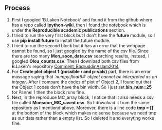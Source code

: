 ## Process
1. First I googled 'B.Laken Notebook' and found it from the github where has a repo called **ipython-wiki**, then I found the notebook which is under the **Reproducible academic publications** section.
2. I tried to run the very first block but I don't have the **future** module, so I use **pip install future** to install the future module.
3. I tried to run the second block but it has an error that the webpage cannot be found, so I just googled by the name of the csv file. Since there are too many **Mon\_soon\_data.csv** searching results, instead, I googled **Olou\_counts.csv**. Then I download both csv files from B.Laken's repository [Comment_BadruddinAslam2014](https://github.com/benlaken/Comment_BadruddinAslam2014/find/master)
4. For **Create plot object 1 (possible r and p-vals)** part, there is an error massage saying that _'numpy.float64' object cannot be interpreted as an integer_. After I compare the codes of plot of Object 2, I found out that the Object 1 codes don't have the bin width. So I just set **bin_num=25** for Pannel 1 then the block runs fine.
5. Next, in the reproduce MC_array block, I notice that it also needs a csv file called **Monsoon\_MC\_saved.csv**. So I download it from the same repository as I mentiond above. Moreover, there is a line code **tmp = []** at the bottom of the block which makes no sense because we need tmp as our data rather than a empty list. So I deleted it and everyting works fine.